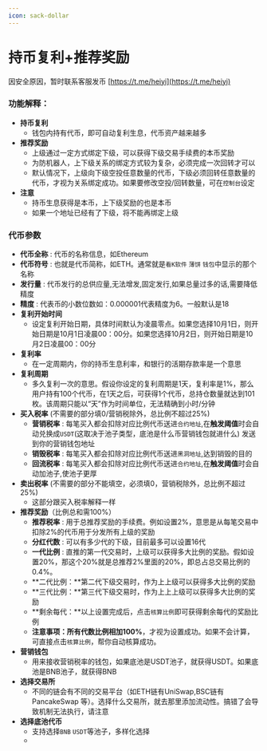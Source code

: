 ```yaml
---
icon: sack-dollar
---
```


# 持币复利+推荐奖励

因安全原因，暂时联系客服发币  [https://t.me/heiyi](https://t.me/heiyi)

### 功能解释：

* **持币复利**
  * 钱包内持有代币，即可自动复利生息，代币资产越来越多
* **推荐奖励**
  * 上级通过一定方式绑定下级，可以获得下级交易手续费的本币奖励
  * 为防机器人，上下级关系的绑定方式较为复杂，必须完成一次回转才可以
  * 默认情况下，上级向下级空投任意数量的代币，下级必须回转任意数量的代币，才视为关系绑定成功。如果要修改空投/回转数量，可在`控制台`设定
* **注意**
  * 持币生息获得是本币，上下级奖励的也是本币
  * 如果一个地址已经有了下级，将不能再绑定上级

### 代币参数

* **代币全称** : 代币的名称信息，如Ethereum
* **代币符号** : 也就是代币简称，如ETH。通常就是`看K软件` `薄饼` `钱包`中显示的那个名称
* **发行量** : 代币发行的总供应量,无法增发,固定发行,如果总量过多的话,需要降低精度
* **精度** : 代表币的小数位数如：0.000001代表精度为6。一般默认是18
* **复利开始时间**
  * 设定复利开始日期，具体时间默认为凌晨零点。如果您选择10月1日，则开始日期是10月1日凌晨00：00分。如果您选择10月2日，则开始日期是10月2日凌晨00：00分
* **复利率**
  * 在一定周期内，你的持币生息利率，和银行的活期存款率是一个意思
* **复利周期**
  * 多久复利一次的意思。假设你设定的复利周期是1天，复利率是1%，那么用户持有100个代币，在1天之后，可获得1个代币，总持仓数量就达到101枚。该周期只能以“天”作为时间单位，无法精确到小时/分钟
* **买入税率** (不需要的部分填0/营销税除外，总比例不超过25%)
  * **营销税率** : 每笔买入都会扣除对应比例代币送进`合约地址`,在**触发阈值**时会自动兑换成`USDT`(这取决于池子类型，底池是什么币营销钱包就进什么) 发送到你的营销钱包地址
  * **销毁税率** : 每笔买入都会扣除对应比例代币送进`黑洞地址`,达到销毁的目的
  * **回流税率** : 每笔买入都会扣除对应比例代币送进`合约地址`,在**触发阈值**时会自动加池子,使池子更厚
* **卖出税率** (不需要的部分不能填空，必须填0，营销税除外，总比例不超过25%)
  * 这部分跟买入税率解释一样
* **推荐奖励**（比例总和需100%）
  * **推荐税率** : 用于总推荐奖励的手续费。例如设置2%，意思是从每笔交易中扣除2%的代币用于分发所有上级的奖励
  * **分红代数** : 可以有多少代的下级，目前最多可以设置16代
  * **一代比例** : 直推的第一代交易时，上级可以获得多大比例的奖励。假如设置20%，那这个20%就是总推荐2%里面的20%，即总占总交易比例的0.4%。
  * **二代比例：**第二代下级交易时，作为上上级可以获得多大比例的奖励
  * **三代比例：**第三代下级交易时，作为上上上级可以获得多大比例的奖励
  * **剩余每代：**以上设置完成后，点击`核算比例`即可获得剩余每代的奖励比例
  * **注意事项：**所有代数比例相加**100%**，才视为设置成功。如果不会计算，可直接点击`核算比例`，帮你自动核算成功。
* **营销钱包**
  * 用来接收营销税率的钱包，如果底池是USDT池子，就获得USDT。如果底池是BNB池子，就获得BNB
* **选择交易所**
  * 不同的链会有不同的交易平台（如ETH链有UniSwap,BSC链有PancakeSwap 等）。选择什么交易所，就去那里添加流动性。搞错了会导致机制无法执行，请注意
* **选择底池代币**
  * 支持选择`BNB` `USDT`等池子，多样化选择
  *

